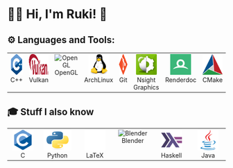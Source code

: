 # 👋🏼 Hi, I'm Ruki! :cherry_blossom:

## ⚙️ Languages and Tools:

<table>
  <tr>
    <td valign="top" align="center" width="96px">
        <img src="./images/cplusplus-original.svg" width="48" height="48" alt="C++" />
        <br>C++
    </td>
    <td valign="top" align="center" width="96px">
        <img src="./images/Vulkan_API_logo.svg" width="64" height="48" alt="Vulkan" />
        <br>Vulkan
    </td>
    <td valign="top" align="center" width="96px">
        <img src="./images/OpenGL_logo.svg" width="64" height="48" alt="OpenGL" />
        <br>OpenGL
    </td>
    <td valign="top" align="center" width="96px">
        <img src="./images/linux-original.svg" width="48" height="48" alt="Linux" />
        <br>ArchLinux
    </td>
    <td valign="top" align="center" width="96px">
        <img src="./images/git-original.svg" width="48" height="48" alt="Git" />
        <br>Git
    </td>
    <td valign="top" align="center" width="96px">
        <img src="./images/nvidia-nsight-graphics-icon-gbp-shaded-128.png" width="48" height="48" alt="Nsight Graphics" />
        <br>Nsight Graphics
    </td>
    <td valign="top" align="center" width="96px">
        <img src="./images/renderdoc_logo.svg" width="48" height="48" alt="Renderdoc" />
        <br>Renderdoc
    </td>
    <td valign="top" align="center" width="96px">
        <img src="./images/cmake-original.svg" width="48" height="48" alt="CMake" />
        <br>CMake
    </td>
  </tr>
</table>

## 🎓 Stuff I also know

<table>
  <tr>
    <td valign="top" align="center" width="96px">
        <img src="./images/c-original.svg" width="48" height="48" alt="C" />
        <br>C
    </td>
    <td valign="top" align="center" width="96px">
        <img src="./images/python-original.svg" width="64" height="48" alt="Python" />
        <br>Python
    </td>
    <td valign="top" align="center" width="96px">
        <img src="./images/latex-original_inverted.png" width="48" height="48" alt="LaTeX" />
        <br>LaTeX
    </td>
    <td valign="top" align="center" width="96px">
        <img src="./images/blender-original.png" width="48" height="48" alt="Blender" />
        <br>Blender
    </td>
    <td valign="top" align="center" width="96px">
        <img src="./images/haskell-original.svg" width="48" height="48" alt="Haskell" />
        <br>Haskell
    </td>
    <td valign="top" align="center" width="96px">
        <img src="./images/java-original.svg" width="48" height="48" alt="Java" />
        <br>Java
    </td>
  </tr>
</table>